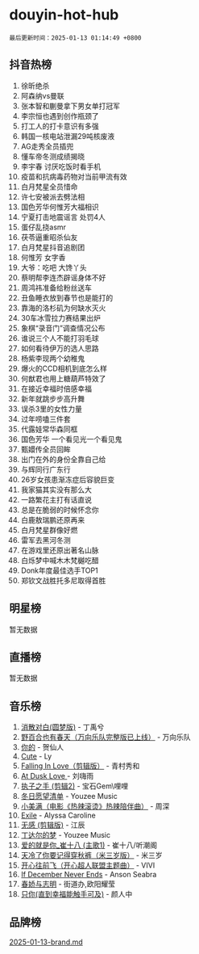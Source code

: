 # douyin-hot-hub

`最后更新时间：2025-01-13 01:14:49 +0800`

## 抖音热榜

1. 徐昕绝杀
1. 阿森纳vs曼联
1. 张本智和蒯曼拿下男女单打冠军
1. 李宗恒也遇到创作瓶颈了
1. 打工人的打卡意识有多强
1. 韩国一核电站泄漏29吨核废液
1. AG走秀全员插兜
1. 懂车帝冬测成绩揭晓
1. 李宇春 讨厌吃饭时看手机
1. 疫苗和抗病毒药物对当前甲流有效
1. 白月梵星全员惜命
1. 许七安被派去劈法相
1. 国色芳华何惟芳大福相识
1. 宁夏打击地震谣言 处罚4人
1. 蛋仔乱挠asmr
1. 茯苓逼重昭杀仙友
1. 白月梵星抖音追剧团
1. 何惟芳 女字香
1. 大爷：吃吧 大馋丫头
1. 蔡明帮李连杰辟谣身体不好
1. 周鸿祎准备给粉丝送车
1. 丑鱼睡衣放到春节也是能打的
1. 靠海的洛杉矶为何缺水灭火
1. 30车冰雪拉力赛结果出炉
1. 象棋“录音门”调查情况公布
1. 谁说三个人不能打羽毛球
1. 如何看待伊万的选人思路
1. 杨紫李现两个幼稚鬼
1. 爆火的CCD相机到底怎么样
1. 何猷君也用上糖葫芦特效了
1. 在接近幸福时倍感幸福
1. 新年就跳步步高升舞
1. 误杀3里的女性力量
1. 过年唠嗑三件套
1. 代露娃常华森同框
1. 国色芳华 一个看见光一个看见鬼
1. 甄嬛传全员回眸
1. 出门在外的身份全靠自己给
1. 与辉同行广东行
1. 26岁女孩患渐冻症后容貌巨变
1. 我家猫其实没有那么大
1. 一路繁花主打有话直说
1. 总是在脆弱的时候怀念你
1. 白鹿敖瑞鹏还原再来
1. 白月梵星群像好燃
1. 雷军去黑河冬测
1. 在游戏里还原出著名山脉
1. 白烁梦中喊木木梵樾吃醋
1. Donk年度最佳选手TOP1
1. 郑钦文战胜托多尼取得首胜

## 明星榜

暂无数据

## 直播榜

暂无数据

## 音乐榜

1. [消散对白(圆梦版)](https://sf5-hl-cdn-tos.douyinstatic.com/obj/tos-cn-ve-2774/og4jB5I5IizzoZVAAAzWgBMAsMDWoArfwBOiFs) - 丁禹兮
1. [野百合也有春天（万向乐队完整版已上线）](https://sf5-hl-cdn-tos.douyinstatic.com/obj/tos-cn-ve-2774/oMnUxhRAMiAGBqDtIPBQ7ACYQZFlJCftcgeDJE) - 万向乐队
1. [你的](https://sf5-hl-cdn-tos.douyinstatic.com/obj/tos-cn-ve-2774/oYuIeKf42jB7sEV6B2upMdpYAgfrQWj0FeRegh) - 贺仙人
1. [Cute](https://sf5-hl-cdn-tos.douyinstatic.com/obj/tos-cn-ve-2774/o4IbIzHWKAAB4wsS5qMBRiiAlEBGTpQRNfFvuo) - Ly
1. [Falling In Love（剪辑版）](https://sf5-hl-cdn-tos.douyinstatic.com/obj/tos-cn-ve-2774/o8ajpA8zzgBPahbBIO8AcKGBLJezFCRd1wfP9f) - 青村秀和
1. [ At Dusk  Love ](https://sf5-hl-cdn-tos.douyinstatic.com/obj/tos-cn-ve-2774/o8CrpCf5CaYgI4ZrtQgMQAFEfuGqNnRSDQAPBc) - 刘嗨雨
1. [执子之手 (剪辑2)](https://sf5-hl-cdn-tos.douyinstatic.com/obj/tos-cn-ve-2774/oUoZLQjCc31XzqsBnBQUNgeKtYPBcgbFDwtfcu) - 宝石Gem\哩哩
1. [冬日愿望清单](https://sf5-hl-cdn-tos.douyinstatic.com/obj/tos-cn-ve-2774/oIIgUOeamCFCVAzxN6MFRLIBlLGpUqQxeeHrLE) - Youzee Music
1. [小美满（电影《热辣滚烫》热辣陪伴曲）](https://sf5-hl-cdn-tos.douyinstatic.com/obj/tos-cn-ve-2774/o0GAn2lSgfZIDUgtevCGDQYnFg4CwnrBaxbTZL) - 周深
1. [Exile](https://sf5-hl-cdn-tos.douyinstatic.com/obj/tos-cn-ve-2774/oYj4gAQTknKE3WW0Je8KGmQ7z1cA4FefwtbufD) - Alyssa Caroline
1. [无感 (剪辑版)](https://sf5-hl-cdn-tos.douyinstatic.com/obj/tos-cn-ve-2774/o0eIsUzJBDlQaQFC5OFlgbMEZC1TFYBftOBn6p) - 江辰
1. [丁达尔的梦](https://sf5-hl-cdn-tos.douyinstatic.com/obj/tos-cn-ve-2774/oMU3WirUZBVQkAC9ccG5P2IQirziZM2RTInUY) - Youzee Music
1. [爱的就是你_崔十八 (主歌1)](https://sf5-hl-cdn-tos.douyinstatic.com/obj/tos-cn-ve-2774/oI5BO5DhFZ6UTcNCnZaOCBLtZ7WIMQGfgnXf5E) - 崔十八/听潮阁
1. [天冷了你要记得穿秋裤（米三岁版）](https://sf5-hl-cdn-tos.douyinstatic.com/obj/tos-cn-ve-2774/oQlIwVIDWiZ6BQilAorS7MA0AgCkQDvcZAdm1) - 米三岁
1. [开心往前飞（开心超人联盟主题曲）](https://sf5-hl-cdn-tos.douyinstatic.com/obj/tos-cn-ve-2774/9d8fb7c82cf1421fb93a9fe925275e0a) - VIVI
1. [If December Never Ends](https://sf5-hl-cdn-tos.douyinstatic.com/obj/tos-cn-ve-2774/oY1IQMoTgCFIBg8RZifyqlBBt1UFgitTYmxeOS) - Anson Seabra
1. [春娇与志明](https://sf5-hl-cdn-tos.douyinstatic.com/obj/tos-cn-ve-2774/e530d8fceb7044b39707d7f9ff54add1) - 街道办,欧阳耀莹
1. [只你(直到幸福能触手可及)](https://sf5-hl-cdn-tos.douyinstatic.com/obj/tos-cn-ve-2774/o0lBkRDzFTeaVSUz3ZZSCBVtZ5DIMQGfgmEAuE) - 颜人中

## 品牌榜

[2025-01-13-brand.md](2025-01-13-brand.md)
